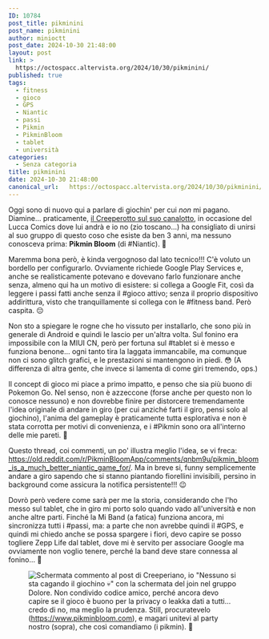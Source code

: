 ```yaml
---
ID: 10784
post_title: pikminini
post_name: pikminini
author: minioctt
post_date: 2024-10-30 21:48:00
layout: post
link: >
  https://octospacc.altervista.org/2024/10/30/pikminini/
published: true
tags:
  - fitness
  - gioco
  - GPS
  - Niantic
  - passi
  - Pikmin
  - PikminBloom
  - tablet
  - università
categories:
  - Senza categoria
title: pikminini
date: 2024-10-30 21:48:00
canonical_url:   https://octospacc.altervista.org/2024/10/30/pikminini/
---
```

<!-- wp:paragraph -->
<p>Oggi sono di nuovo qui a parlare di giochin' per cui <em>non</em> mi pagano. Diamine... praticamente, <a href="https://t.me/Creeperiano99Channel/3480">il Creeperotto sul suo canalotto</a>, in occasione del Lucca Comics dove lui andrà e io no (zio toscano...) ha consigliato di unirsi al suo gruppo di questo coso che esiste da ben 3 anni, ma nessuno conosceva prima: <strong>Pikmin Bloom</strong> (di #Niantic). 🌷️</p>
<!-- /wp:paragraph -->

<!-- wp:paragraph -->
<p>Maremma bona però, è kinda vergognoso dal lato tecnico!!! C'è voluto un bordello per configurarlo. Ovviamente richiede Google Play Services e, anche se realisticamente potevano e dovevano farlo funzionare anche senza, almeno qui ha un motivo di esistere: si collega a Google Fit, così da leggere i passi fatti anche senza il #gioco attivo; senza il proprio dispositivo addirittura, visto che tranquillamente si collega con le #fitness band. Però caspita. 😔️</p>
<!-- /wp:paragraph -->

<!-- wp:paragraph -->
<p>Non sto a spiegare le rogne che ho vissuto per installarlo, che sono più in generale di Android e quindi le lascio per un'altra volta. Sul fonino era impossibile con la MIUI CN, però per fortuna sul #tablet si è messo e funziona benone... ogni tanto tira la laggata immancabile, ma comunque non ci sono glitch grafici, e le prestazioni si mantengono in piedi. 😳️ (A differenza di altra gente, che invece si lamenta di come giri tremendo, ops.)</p>
<!-- /wp:paragraph -->

<!-- wp:paragraph -->
<p>Il concept di gioco mi piace a primo impatto, e penso che sia più buono di Pokemon Go. Nel senso, non è azzeccone (forse anche per questo non lo conosce nessuno) e non dovrebbe finire per distorcere tremendamente l'idea originale di andare in giro (per cui anziché farti il giro, pensi solo al giochino), l'anima del gameplay è praticamente tutta esplorativa e non è stata corrotta per motivi di convenienza, e i #Pikmin sono ora all'interno delle mie pareti. 🥵️</p>
<!-- /wp:paragraph -->

<!-- wp:paragraph -->
<p>Questo thread, coi commenti, un po' illustra meglio l'idea, se vi freca: <a href="https://old.reddit.com/r/PikminBloomApp/comments/qnbm9u/pikmin_bloom_is_a_much_better_niantic_game_for/">https://old.reddit.com/r/PikminBloomApp/comments/qnbm9u/pikmin_bloom_is_a_much_better_niantic_game_for/</a>. Ma in breve si, funny semplicemente andare a giro sapendo che si stanno piantando fiorellini invisibili, persino in background come assicura la notifica persistente!!! 😉️</p>
<!-- /wp:paragraph -->

<!-- wp:paragraph -->
<p>Dovrò però vedere come sarà per me la storia, considerando che l'ho messo sul tablet, che in giro mi porto solo quando vado all'università e non anche altre parti. Finché la Mi Band (a fatica) funziona ancora, mi sincronizza tutti i #passi, ma: a parte che non avrebbe quindi il #GPS, e quindi mi chiedo anche se possa spargere i fiori, devo capire se posso togliere Zepp Life dal tablet, dove mi è servito per associare Google ma ovviamente non voglio tenere, perché la band deve stare connessa al fonino... 🥴️</p>
<!-- /wp:paragraph -->

<!-- wp:paragraph -->
<p></p>
<!-- /wp:paragraph -->

<!-- wp:image {"id":10788,"sizeSlug":"large","linkDestination":"none","align":"center"} -->
<figure class="wp-block-image aligncenter size-large"><img src="{{site.cdnurl}}/assets/uploads/2024/10/image-15-388x1440.png" alt="Schermata commento al post di Creeperiano, io &quot;Nessuno si sta cagando il giochino 💀️&quot; con la schermata del join nel gruppo" class="wp-image-10788"/><figcaption class="wp-element-caption">Dolore. Non condivido codice amico, perché ancora devo capire se il gioco è buono per la privacy o leakka dati a tutti... credo di no, ma meglio la prudenza. Still, procuratevelo (<a href="https://www.pikminbloom.com">https://www.pikminbloom.com</a>), e magari unitevi al party nostro (sopra), che così comandiamo (i pikmin). 🥳️</figcaption></figure>
<!-- /wp:image -->
